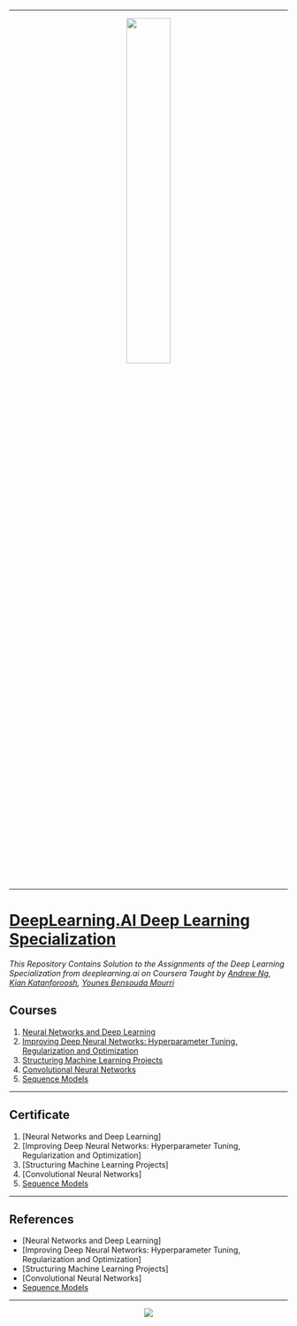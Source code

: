 -------------------------------------------------------------------------------------------

<p align="center"><img width="40%" src="https://drlux.github.io/deeplearningai/logo.png" /></p>

-------------------------------------------------------------------------------------------

# [DeepLearning.AI Deep Learning Specialization](https://www.coursera.org/specializations/deep-learning#courses)
*This Repository Contains Solution to the Assignments of the Deep Learning Specialization from deeplearning.ai on Coursera Taught by 
[Andrew Ng](https://www.coursera.org/instructor/andrewng),
[Kian Katanforoosh](https://www.coursera.org/instructor/kian-katanforoosh),
[Younes Bensouda Mourri](https://www.coursera.org/instructor/younes)*

## Courses
1. [Neural Networks and Deep Learning](https://github.com/shantanu1109/Coursera-DeepLearning.ai-Deep-Learning-Specialization/tree/main/Course-1-Neural%20Networks%20and%20Deep%20Learning)
2. [Improving Deep Neural Networks: Hyperparameter Tuning, Regularization and Optimization](https://github.com/shantanu1109/Coursera-DeepLearning.ai-Deep-Learning-Specialization/tree/main/Course-2-Improving%20Deep%20Neural%20Networks:%20Hyperparameter%20Tuning%2C%20Regularization%20and%20Optimization)
3. [Structuring Machine Learning Projects](https://github.com/shantanu1109/Coursera-DeepLearning.ai-Deep-Learning-Specialization/tree/main/Course-3-Structuring%20Machine%20Learning%20Projects)
4. [Convolutional Neural Networks](https://github.com/shantanu1109/Coursera-DeepLearning.ai-Deep-Learning-Specialization/tree/main/Course-4-Convolutional%20Neural%20Networks)
5. [Sequence Models](https://github.com/shantanu1109/Coursera-DeepLearning.ai-Deep-Learning-Specialization/tree/main/Course-5-Sequence%20Models)

-------------------------------------------------------------------------------------------------------------

## Certificate

1. [Neural Networks and Deep Learning]
2. [Improving Deep Neural Networks: Hyperparameter Tuning, Regularization and Optimization]
3. [Structuring Machine Learning Projects]
4. [Convolutional Neural Networks]
5. [Sequence Models]()

--------------------------------------------------------------------------------------------------------------

## References
* [Neural Networks and Deep Learning]
* [Improving Deep Neural Networks: Hyperparameter Tuning, Regularization and Optimization]
* [Structuring Machine Learning Projects]
* [Convolutional Neural Networks]
* [Sequence Models]()


----------------------------------------------------------------------------------------------------------------

<p align="center">
 <img src="https://badges.pufler.dev/visits/shantanu1109/Coursera-DeepLearning.ai-Deep-Learning-Specialization"/>
</p>  
